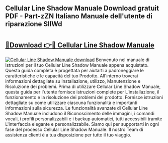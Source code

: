 ## Cellular Line Shadow Manuale Download gratuit PDF - Part-zZN Italiano Manuale dell'utente di riparazione SllWd

# <h2><a href="http://dffys8r.blite.top/?on=Cellular+Line+Shadow+Manuale">🔗Download 👉🔴 Cellular Line Shadow Manuale</a></h2>

[![Cellular Line Shadow Manuale download](https://i.imgur.com/lujVjoI.png)](http://dffys8r.blite.top/?on=Cellular+Line+Shadow+Manuale)
Benvenuto nel manuale di Istruzioni per il tuo Cellular Line Shadow Manuale appena acquistato. Questa guida completa è progettata per aiutarti a padroneggiare le caratteristiche e le capacità del tuo Prodotto. All'interno troverai informazioni dettagliate su Installazione, utilizzo, Manutenzione e Risoluzione dei problemi. Prima di utilizzare Cellular Line Shadow Manuale, questa guida per l'utente fornisce istruzioni complete per L'installazione, il funzionamento e la risoluzione dei problemi del prodotto. Fornisce istruzioni dettagliate su come utilizzare ciascuna funzionalità e importanti informazioni sulla sicurezza. Le funzionalità avanzate di Cellular Line Shadow Manuale includono il Riconoscimento delle immagini, i comandi vocali, i profili personalizzabili e i backup automatici, tutti accessibili tramite L'interfaccia elegante e personalizzabile. Siamo qui per supportarti in ogni fase del processo Cellular Line Shadow Manuale. Il nostro Team di assistenza clienti è a tua disposizione per tutto il tuo viaggio.
